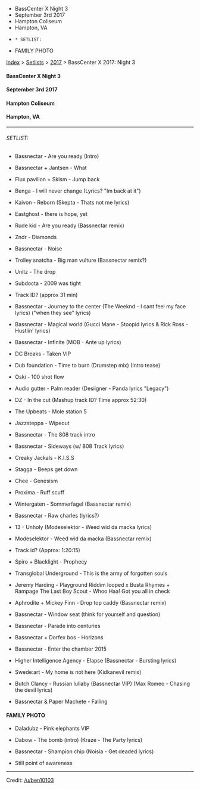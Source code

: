   * BassCenter X Night 3
  * September 3rd 2017
  * Hampton Coliseum
  * Hampton, VA
  *     * SETLIST:
  * FAMILY PHOTO

[Index](https://www.reddit.com/r/bassnectar/wiki/index) >
[Setlists](https://www.reddit.com/r/bassnectar/wiki/interactive/setlists) >
[2017](https://www.reddit.com/r/bassnectar/wiki/interactive/setlists/2017) >
BassCenter X 2017: Night 3

#### BassCenter X Night 3

#### September 3rd 2017

#### Hampton Coliseum

#### Hampton, VA



* * *

###### SETLIST:

  * Bassnectar - Are you ready (Intro)

  * Bassnectar + Jantsen - What

  * Flux pavilion + Skism - Jump back

  * Benga - I will never change (Lyrics? "Im back at it")

  * Kaivon - Reborn (Skepta - Thats not me lyrics)

  * Eastghost - there is hope, yet

  * Rude kid - Are you ready (Bassnectar remix)

  * Zndr - Diamonds

  * Bassnectar - Noise

  * Trolley snatcha - Big man vulture (Bassnectar remix?)

  * Unitz - The drop

  * Subdocta - 2009 was tight

  * Track ID? (approx 31 min)

  * Bassnectar - Journey to the center (The Weeknd - I cant feel my face lyrics) ("when they see" lyrics)

  * Bassnectar - Magical world (Gucci Mane - Stoopid lyrics & Rick Ross - Hustlin' lyrics)

  * Bassnectar - Infinite (MOB - Ante up lyrics)

  * DC Breaks - Taken VIP

  * Dub foundation - Time to burn (Drumstep mix) (Intro tease)

  * Oski - 100 shot flow

  * Audio gutter - Palm reader (Desiigner - Panda lyrics "Legacy")

  * DZ - In the cut (Mashup track ID? Time approx 52:30)

  * The Upbeats - Mole station 5

  * Jazzsteppa - Wipeout

  * Bassnectar - The 808 track intro 

  * Bassnectar - Sideways (w/ 808 Track lyrics)

  * Creaky Jackals - K.I.S.S

  * Stagga - Beeps get down

  * Chee - Genesism

  * Proxima - Ruff scuff

  * Wintergaten - Sommerfagel (Bassnectar remix)

  * Bassnectar - Raw charles (lyrics?)

  * 13 - Unholy (Modeselektor - Weed wid da macka lyrics)

  * Modeselektor - Weed wid da macka (Bassnectar remix)

  * Track id? (Approx: 1:20:15)

  * Spiro + Blacklight - Prophecy

  * Transglobal Underground - This is the army of forgotten souls

  * Jeremy Harding - Playground Riddim looped x Busta Rhymes + Rampage The Last Boy Scout - Whoo Haa! Got you all in check

  * Aphrodite + Mickey Finn - Drop top caddy (Bassnectar remix)

  * Bassnectar - Window seat (think for yourself and question)

  * Bassnectar - Parade into centuries

  * Bassnectar + Dorfex bos - Horizons

  * Bassnectar - Enter the chamber 2015

  * Higher Intelligence Agency - Elapse (Bassnectar - Bursting lyrics)

  * Swede:art - My home is not here (Kidkanevil remix) 

  * Butch Clancy - Russian lullaby (Bassnectar VIP) (Max Romeo - Chasing the devil lyrics)

  * Bassnectar & Paper Machete - Falling

#### FAMILY PHOTO

  * Daladubz - Pink elephants VIP

  * Dabow - The bomb (intro) (Kraze - The Party lyrics)

  * Bassnectar - Shampion chip (Noisia - Get deaded lyrics)

  * Still point of awareness

* * *

Credit: [/u/ben10103](/u/ben10103)

